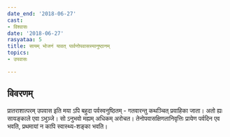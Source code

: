 ```yaml
---
date_end: '2018-06-27'
cast:
- विश्वासः
date: '2018-06-27'
rasyataa: 5
title: सायम् भोजनं यावत् पार्वणोपवासस्यानुष्ठानम्
topics:
- उपवासः

---
```


## विवरणम्
प्रातराशात्परम् उपवास इति मया ऽपि बहुदा पर्वस्वनुष्ठितम् - गतवारन्तु कथञ्चित् प्रवाहिका जाता। अतो ह्यः सायङ्काले एवा ऽभुञ्जे। सो ऽनुभवो मह्यम् अधिकम् अरोचत। तेनोपवासक्षिणतानिवृत्तिः प्रायेण पर्वदिन एव भवति, प्रथमायां न कापि स्वास्थ्य-शङ्का भवति।

